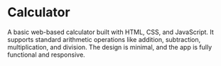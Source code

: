 # Calculator
A basic web-based calculator built with HTML, CSS, and JavaScript. It supports standard arithmetic operations like addition, subtraction, multiplication, and division. The design is minimal, and the app is fully functional and responsive.
